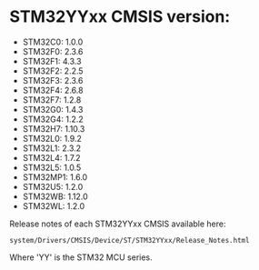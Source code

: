 # STM32YYxx CMSIS version:

  * STM32C0: 1.0.0
  * STM32F0: 2.3.6
  * STM32F1: 4.3.3
  * STM32F2: 2.2.5
  * STM32F3: 2.3.6
  * STM32F4: 2.6.8
  * STM32F7: 1.2.8
  * STM32G0: 1.4.3
  * STM32G4: 1.2.2
  * STM32H7: 1.10.3
  * STM32L0: 1.9.2
  * STM32L1: 2.3.2
  * STM32L4: 1.7.2
  * STM32L5: 1.0.5
  * STM32MP1: 1.6.0
  * STM32U5: 1.2.0
  * STM32WB: 1.12.0
  * STM32WL: 1.2.0

Release notes of each STM32YYxx CMSIS available here:

`system/Drivers/CMSIS/Device/ST/STM32YYxx/Release_Notes.html`

Where 'YY' is the STM32 MCU series.
